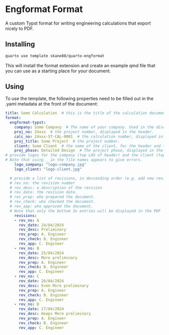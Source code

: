 # Engformat Format

A custom Typst format for writing engineering calculations that export nicely to PDF.

## Installing

```bash
quarto use template skane88/quarto-engformat
```

This will install the format extension and create an example qmd file
that you can use as a starting place for your document.

## Using
To use the template, the following properties need to be filled out in the .yaml metadata at the front of the document:

```YAML
title: Some Calculation  # this is the title of the calculation document
format:
  engformat-typst:
    company: Some Company  # The name of your company. Used in the disclaimer
    proj_no: 24xxx  # the project number, displayed in the header.
    calc_no: 24xxx-ST-CAL-0001  # the calculation number, displayed in the header.
    proj_title: Some Project  # the project number.
    client: Some Client  # the name of the client, for the header and the disclaimer.
    proj_phase: Detailed Design  # The project phase, displayed in the header.
# provide logos for the company (top LHS of header) and the client (top RHS)
# Note that using _ in the file names appears to give errors.
    logo_company: "logo-company.jpg" 
    logo_client: "logo-client.jpg"

  # provide a list of revisions, in descending order (e.g. add new revisions at the bottom). Each revision field should include:
  # rev_no: the revision number
  # rev_desc: a description of the revision
  # rev_date: the revision date.
  # rev_prep: who prepared the document.
  # rev_check: who checked the document.
  # rev_app: who approved the document.
  # Note that only the bottom 3x entries will be displayed in the PDF
    revisions:
    - rev_no: A
      rev_date: 24/04/2024
      rev_desc: Preliminary
      rev_prep: A. Engineer
      rev_check: B. Engineer
      rev_app: C. Engineer
    - rev_no: B
      rev_date: 25/04/2024
      rev_desc: More preliminary
      rev_prep: A. Engineer
      rev_check: B. Engineer
      rev_app: C. Engineer
    - rev_no: C
      rev_date: 26/04/2024
      rev_desc: Even More preliminary
      rev_prep: A. Engineer
      rev_check: B. Engineer
      rev_app: C. Engineer
    - rev_no: D
      rev_date: 27/04/2024
      rev_desc: Heaps More preliminary
      rev_prep: A. Engineer
      rev_check: B. Engineer
      rev_app: C. Engineer
```
